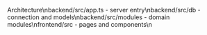 Architecture\nbackend/src/app.ts - server entry\nbackend/src/db - connection and models\nbackend/src/modules - domain modules\nfrontend/src - pages and components\n
